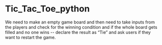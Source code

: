 # Tic_Tac_Toe_python
We need to make an empty game board and then need to take inputs from the players and check for the winning condition and if the whole board gets filled and no one wins -- declare the result as “Tie” and ask users if they want to restart the game.
